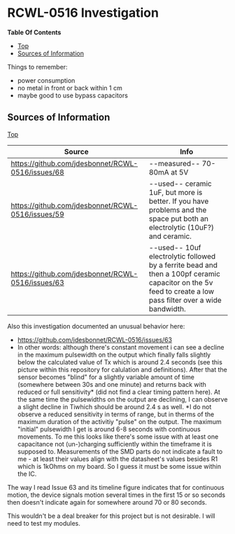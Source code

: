 # RCWL-0516 Investigation

**Table Of Contents**
* [Top](#rcwl\-0516-investigation "Top")
* [Sources of Information](#sources-of-information "Sources of Information")

Things to remember:
- power consumption
- no metal in front or back within 1 cm
- maybe good to use bypass capacitors

## Sources of Information
[Top](#rcwl\-0516-investigation "Top")<br>

| Source | Info |
| --- | --- |
| https://github.com/jdesbonnet/RCWL-0516/issues/68 | --measured-- 70-80mA at 5V |
| https://github.com/jdesbonnet/RCWL-0516/issues/59 | --used-- ceramic 1uF, but more is better. If you have problems and the space put both an electrolytic (10uF?) and ceramic. |
| https://github.com/jdesbonnet/RCWL-0516/issues/63 | --used-- 10uf electrolytic followed by a ferrite bead and then a 100pf ceramic capacitor on the 5v feed to create a low pass filter over a wide bandwidth. |

Also this investigation documented an unusual behavior here:
- https://github.com/jdesbonnet/RCWL-0516/issues/63
- In other words: although there's constant movement i can see a decline in the maximum pulsewidth on the output which finally falls slightly below the calculated value of Tx which is around 2.4 seconds (see this picture within this repository for calulation and definitions). After that the sensor becomes "blind" for a slightly variable amount of time (somewhere between 30s and one minute) and returns back with reduced or full sensitivity* (did not find a clear timing pattern here). At the same time the pulsewidths on the output are declining, I can observe a slight decline in Tiwhich should be around 2.4 s as well.
*I do not observe a reduced sensitivity in terms of range, but in therms of the maximum duration of the activitiy "pulse" on the output. The maximum "initial" pulsewidth I get is around 6-8 seconds with continuous movements.
To me this looks like there's some issue with at least one capacitance not (un-)charging sufficiently within the timeframe it is supposed to. Measurements of the SMD parts do not indicate a fault to me - at least their values align with the datasheet's values besides R1 which is 1kOhms on my board. So I guess it must be some issue within the IC.

The way I read Issue 63 and its timeline figure indicates that for continuous motion, the device signals motion several times in the first 15 or so seconds then doesn't indicate again for somewhere around 70 or 80 seconds.

This wouldn't be a deal breaker for this project but is not desirable. I will need to test my modules.

